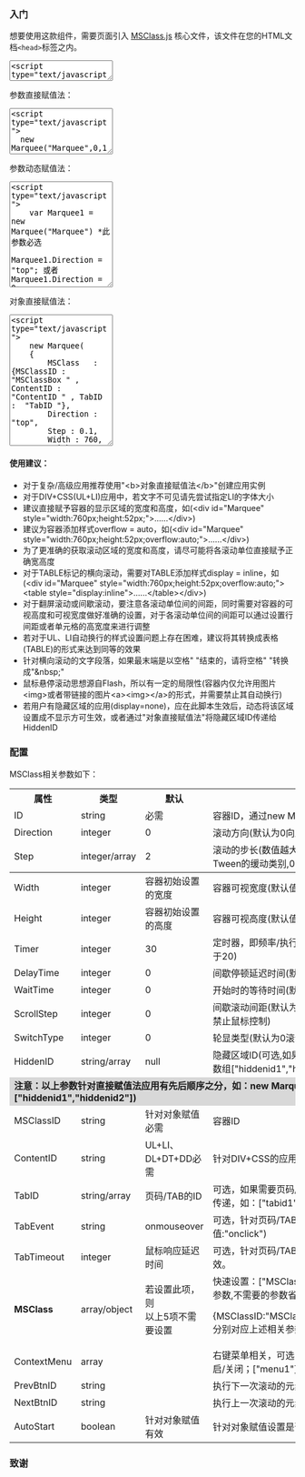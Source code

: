 <H3>入门</H3>
<P>想要使用这款组件，需要页面引入 <A href="MSClass.js">MSClass.js</A> 核心文件，该文件在您的HTML文档<CODE>&lt;head&gt;</CODE>标签之内。</P>
<textarea rows="2" readonly>&lt;script type="text/javascript" src="/path/MSClass.js"&gt;&lt;/script&gt;</textarea>
<P>参数直接赋值法：</P><textarea rows="5" readonly>&lt;script type="text/javascript"&gt;
  new Marquee(&quot;Marquee&quot;,0,1,760,104,50,5000,3000,52)
	new Marquee(&quot;Marquee&quot;,null,null,760,104,null,5000,null,-1)
&lt;/script&gt;
</textarea>
<P>参数动态赋值法：</P><textarea rows="12" readonly>&lt;script type="text/javascript"&gt;
	var Marquee1 = new Marquee(&quot;Marquee&quot;) *此参数必选
	Marquee1.Direction = &quot;top&quot;; 或者 Marquee1.Direction = 0;
	Marquee1.Step = 1;
	Marquee1.Width = 760;
	Marquee1.Height = 52;
	Marquee1.Timer = 50;
	Marquee1.DelayTime = 5000;
	Marquee1.WaitTime = 3000;
	Marquee1.ScrollStep = 52;
	Marquee1.Start();
&lt;/script&gt;
</textarea>
<P>对象直接赋值法：</P><textarea rows="15" readonly>&lt;script type="text/javascript"&gt;
	new Marquee(
	{
		MSClass	  : {MSClassID :  &quot;MSClassBox &quot; , ContentID :  &quot;ContentID &quot; , TabID :  &quot;TabID &quot;},
		Direction : &quot;top&quot;,
		Step : 0.1,
		Width : 760,
		Height : 52,
		Timer : 50,
		DelayTime : 5000,
		WaitTime : 3000,
		ScrollStep: 52,
		AutoStart : 1
	});
	
	
	
	new Marquee(
	{
		MSClassID :  &quot;MSClassBox &quot;,
		ContentID :  &quot;ContentID &quot;,
		TabID :  &quot;TabID &quot;,
		Direction : &quot;top&quot;,
		Step : [0.5,30],
		Width : 760,
		Height : 52,
		Timer : 50,
		DelayTime : 5000,
		WaitTime : 3000,
		ScrollStep: 52,
		AutoStart : 1
	});
	
	
	new Marquee(
	{
		MSClass : [&quot;MSClassBox &quot;,&quot;ContentID &quot;,&quot;TabID &quot;],
		Direction : &quot;top&quot;,
		Step : [0.4,&quot;easeOutElastic&quot;],
		Width : 760,
		Height : 52,
		Timer : 50,
		DelayTime : 5000,
		WaitTime : 3000,
		ScrollStep: 52,
		AutoStart : 1
	});
&lt;/script&gt;
</textarea>
<H4>使用建议：</H4>
<UL>
	<LI>对于复杂/高级应用推荐使用&quot;&lt;b&gt;对象直接赋值法&lt;/b&gt;&quot;创建应用实例</LI>
	<LI>对于DIV+CSS(UL+LI)应用中，若文字不可见请先尝试指定LI的字体大小</LI>
	<LI>建议直接赋予容器的显示区域的宽度和高度，如(&lt;div id=&quot;Marquee&quot; style=&quot;width:760px;height:52px;&quot;&gt;......&lt;/div&gt;)</LI>
	<LI>建议为容器添加样式overflow = auto，如(&lt;div id=&quot;Marquee&quot; style=&quot;width:760px;height:52px;overflow:auto;&quot;&gt;......&lt;/div&gt;)</LI>
	<LI>为了更准确的获取滚动区域的宽度和高度，请尽可能将各滚动单位直接赋予正确宽高度</LI>
	<LI>对于TABLE标记的横向滚动，需要对TABLE添加样式display = inline，如(&lt;div id=&quot;Marquee&quot; style=&quot;width:760px;height:52px;overflow:auto;&quot;&gt;&lt;table style=&quot;display:inline&quot;&gt;......&lt;/table&gt;&lt;/div&gt;)</LI>
	<LI>对于翻屏滚动或间歇滚动，要注意各滚动单位间的间距，同时需要对容器的可视高度和可视宽度做好准确的设置，对于各滚动单位间的间距可以通过设置行间距或者单元格的高宽度来进行调整</LI>
	<LI>若对于UL、LI自动换行的样式设置问题上存在困难，建议将其转换成表格(TABLE)的形式来达到同等的效果</LI>
	<LI>针对横向滚动的文字段落，如果最末端是以空格&quot; &quot;结束的，请将空格&quot; &quot;转换成&quot;&amp;nbsp;&quot;</LI>
	<LI>鼠标悬停滚动思想源自Flash，所以有一定的局限性(容器内仅允许用图片&lt;img&gt;或者带链接的图片&lt;a&gt;&lt;img&gt;&lt;/a&gt;的形式，并需要禁止其自动换行)</LI>
	<LI>若用户有隐藏区域的应用(display=none)，应在此脚本生效后，动态将该区域设置成不显示方可生效，或者通过&quot;对象直接赋值法&quot;将隐藏区域ID传递给HiddenID</LI></UL>
<H3>配置</H3>
<P>MSClass相关参数如下： </P>
<TABLE width="100%">
  <THEAD>
  <TR>
    <TH>属性</TH>
    <TH>类型</TH>
    <TH>默认</TH>
    <TH>描述</TH></TR>
  <TR>
    <TD>ID</TD>
    <TD>string</TD>
    <TD>必需</TD>
    <TD>容器ID，通过new Mraquee(&quot;&quot;)第一个参数指定ID</TD></TR>
  <TR>
    <TD>Direction</TD>
    <TD>integer</TD>
    <TD>0</TD>
    <TD>滚动方向(默认为0向上滚动) 值:0上 1下 2左 3右 -1上下交替 4左右交替</TD></TR>
  <TR>
    <TD>Step</TD>
    <TD>integer/array</TD>
    <TD>2</TD>
    <TD>滚动的步长(数值越大,滚动越快,小于1切换为缓动。若为数组[0.5,20]形式，则可设置Tween的缓动类别,0.5为系数，20为缓动类别)</TD></TR></THEAD>
  <TBODY>
  <TR>
    <TD>Width</TD>
    <TD>integer</TD>
    <TD>容器初始设置的宽度</TD>
    <TD>容器可视宽度(默认值为容器初始设置的宽度)</TD></TR>
  <TR>
    <TD>Height</TD>
    <TD>integer</TD>
    <TD>容器初始设置的高度</TD>
    <TD>容器可视高度(默认值为容器初始设置的高度)</TD></TR>
  <TR>
    <TD>Timer</TD>
    <TD>integer</TD>
    <TD>30</TD>
    <TD>定时器，即频率/执行周期(默认值为30,数值越小,滚动的速度越快,1000=1秒,建议不小于20)</TD></TR>
  <TR>
    <TD>DelayTime</TD>
    <TD>integer</TD>
    <TD>0</TD>
    <TD>间歇停顿延迟时间(默认为0不停顿,1000=1秒)</TD></TR>
  <TR>
    <TD>WaitTime</TD>
    <TD>integer</TD>
    <TD>0</TD>
    <TD>开始时的等待时间(默认或0为不等待,1000=1秒)</TD></TR>
  <TR>
    <TD>ScrollStep</TD>
    <TD>integer</TD>
    <TD>0</TD>
    <TD>间歇滚动间距(默认为翻屏宽/高度,该数值为-2，DelayTime为0则为鼠标悬停控制,-1禁止鼠标控制)</TD></TR>
  <tr>
    <TD>SwitchType</TD>
    <TD>integer</TD>
    <TD>0</TD>
    <TD>轮显类型(默认为0滚动,可选值1切入,2渐显)</TD>
	</tr>
  <TR>
    <TD>HiddenID</TD>
    <TD>string/array</TD>
    <TD>null</TD>
    <TD>隐藏区域ID(可选,如果隐藏区域只有一层，可以用&quot;hiddenid&quot;的形式，如果多层，请用数组[&quot;hiddenid1&quot;,&quot;hiddenid2&quot;]的形式全包含进去)</TD></TR>
  <TR>
    <TD style="background-color: #D8D8D8" colspan="4"><STRONG>
	注意：以上参数针对直接赋值法应用有先后顺序之分，如：new 
	Marquee(&quot;Marquee&quot;,0,1,760,104,20,5000,0,0,0,[&quot;hiddenid1&quot;,&quot;hiddenid2&quot;])</STRONG></TD>
    </TR>
  <tr>
    <TD>MSClassID</TD>
    <TD>string</TD>
    <TD>针对对象赋值必需</TD>
    <TD>容器ID</TD>
	</tr>
	<tr>
    <TD>ContentID</TD>
    <TD>string</TD>
    <TD>UL+LI、DL+DT+DD必需</TD>
    <TD>针对DIV+CSS的应用，属显示容器内的内容区域ID，即实际内容容器UL或DL的ID。</TD>
	</tr>
	<tr>
    <TD>TabID</TD>
    <TD>string/array</TD>
    <TD>页码/TAB的ID</TD>
    <TD>可选，如果需要页码/TAB支持，将相关ID传递进来即可，若多个Tab应用请以数组形式传递，如：[&quot;tabid1&quot;,&quot;tabid2&quot;]。</TD>
	</tr>
	<tr>
    <TD>TabEvent</TD>
    <TD>string</TD>
    <TD>onmouseover</TD>
    <TD>可选，针对页码/TAB鼠标响应方式，默认&quot;onmouseover&quot;，鼠标划过即切换(可选值:&quot;onclick&quot;)</TD>
	</tr>
	<tr>
    <TD>TabTimeout</TD>
    <TD>integer</TD>
    <TD>鼠标响应延迟时间</TD>
    <TD>可选，针对页码/TAB鼠标响应延迟时间，鼠标响应事件(TabEvent)在设定时间后方有效。</TD>
	</tr>
	<tr>
    <TD><b>MSClass</b></TD>
    <TD>array/object</TD>
    <TD>若设置此项，则<br>
	以上5项不需要设置</TD>
    <TD>快速设置：[&quot;MSClassID&quot;,&quot;ContentID&quot;,&quot;TabID&quot;,&quot;TabEvent&quot;,200]分别对应上述相关参数,不需要的参数省略不写即可，如[&quot;MSClassID&quot;,&quot;ContentID&quot;]；<p>
	{MSClassID:&quot;MSClassID&quot;,ContentID:&quot;ContentID&quot;,TabID:&quot;TabID&quot;,TabTimeout:200}分别对应上述相关参数,不需要的参数省略不写即可。</TD>
	</tr>
	<tr>
    <TD>ContextMenu</TD>
    <TD>array</TD>
    <TD>&nbsp;</TD>
    <TD>右键菜单相关，可选 
	，默认关闭，格式:[1,[&quot;menu1&quot;],[],[&quot;menu2&quot;,&quot;fn()&quot;]]。(0/1,开启/关闭；[&quot;menu1&quot;]不可点击，[]分隔线,[&quot;menu2&quot;,&quot;fn()&quot;]可点击及点击事件)</TD>
	</tr>
	<tr>
    <TD>PrevBtnID</TD>
    <TD>string</TD>
    <TD>&nbsp;</TD>
    <TD>执行下一次滚动的元素ID，可选，针对间歇滚动有效</TD>
	</tr>
	<tr>
    <TD>NextBtnID</TD>
    <TD>string</TD>
    <TD>&nbsp;</TD>
    <TD>执行上一次滚动的元素ID，针对间歇滚动有效</TD>
	</tr>
	<tr>
    <TD>AutoStart</TD>
    <TD>boolean</TD>
    <TD>针对对象赋值有效</TD>
    <TD>针对对象赋值设置是否使应用自动执行(省去Start步骤)。可选值：0,1,true,false</TD>
	</tr>
  </TBODY></TABLE>
<H3>致谢</H3>
